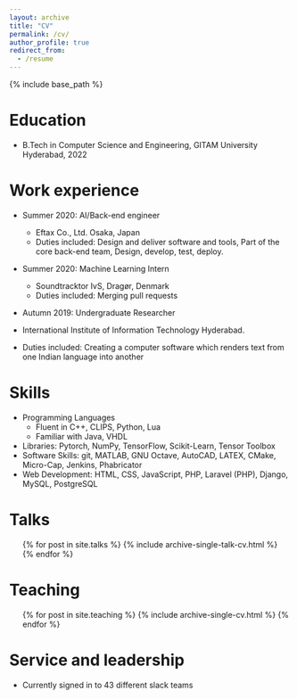 ```yaml
---
layout: archive
title: "CV"
permalink: /cv/
author_profile: true
redirect_from:
  - /resume
---
```


{% include base_path %}

Education
======
* B.Tech in Computer Science and Engineering, GITAM University Hyderabad, 2022

Work experience
======
* Summer 2020: AI/Back-end engineer
  * Eftax Co., Ltd. Osaka, Japan
  * Duties included: Design and deliver software and tools, Part of the core back-end team, Design, develop, test, deploy.

* Summer 2020: Machine Learning Intern
  * Soundtracktor IvS, Dragør, Denmark
  * Duties included: Merging pull requests

*  Autumn 2019: Undergraduate Researcher
  * International Institute of Information Technology Hyderabad.
  * Duties included: Creating a computer software which renders text from one Indian language into another
  
Skills
======
* Programming Languages
  * Fluent in C++, CLIPS, Python, Lua
  * Familiar with Java, VHDL
* Libraries: Pytorch, NumPy, TensorFlow, Scikit-Learn, Tensor Toolbox  
* Software Skills: git, MATLAB, GNU Octave, AutoCAD, LATEX, CMake, Micro-Cap, Jenkins, Phabricator
* Web Development: HTML, CSS, JavaScript, PHP, Laravel (PHP), Django, MySQL, PostgreSQL
  
  
<!---  
Publications
======
  <ul>{% for post in site.publications %}
    {% include archive-single-cv.html %}
  {% endfor %}</ul>
-->
  
Talks
======
  <ul>{% for post in site.talks %}
    {% include archive-single-talk-cv.html %}
  {% endfor %}</ul>
  
Teaching
======
  <ul>{% for post in site.teaching %}
    {% include archive-single-cv.html %}
  {% endfor %}</ul>
  
Service and leadership
======
* Currently signed in to 43 different slack teams
